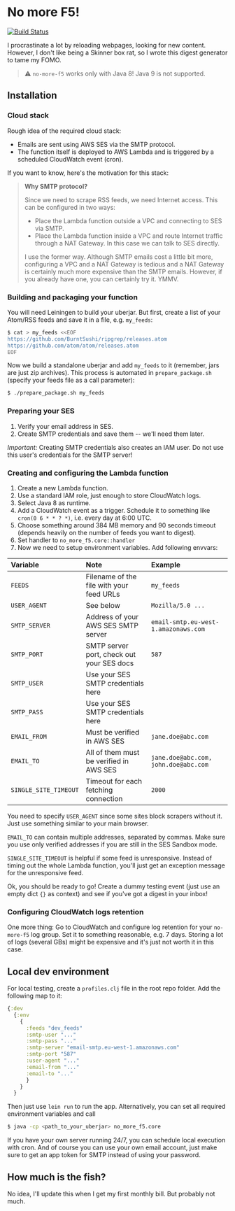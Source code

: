 # No more F5!

[![Build Status](https://travis-ci.org/mp4096/no-more-f5.svg?branch=master)](https://travis-ci.org/mp4096/no-more-f5)

I procrastinate a lot by reloading webpages, looking for new content.
However, I don't like being a Skinner box rat,
so I wrote this digest generator to tame my FOMO.

> :warning: `no-more-f5` works only with Java 8! Java 9 is not supported.

## Installation

### Cloud stack

Rough idea of the required cloud stack:

* Emails are sent using AWS SES via the SMTP protocol.
* The function itself is deployed to AWS Lambda and is triggered
  by a scheduled CloudWatch event (cron).

If you want to know, here's the motivation for this stack:

> __Why SMTP protocol?__
>
> Since we need to scrape RSS feeds, we need Internet access.
> This can be configured in two ways:
>
> * Place the Lambda function outside a VPC and connecting to SES via SMTP.
> * Place the Lambda function inside a VPC and route Internet traffic through a NAT Gateway.
>   In this case we can talk to SES directly.
>
> I use the former way.
> Although SMTP emails cost a little bit more,
> configuring a VPC and a NAT Gateway is tedious
> and a NAT Gateway is certainly much more expensive than the SMTP emails.
> However, if you already have one, you can certainly try it. YMMV.

### Building and packaging your function

You will need Leiningen to build your uberjar.
But first, create a list of your Atom/RSS feeds and save it in a file, e.g. `my_feeds`:

```sh
$ cat > my_feeds <<EOF
https://github.com/BurntSushi/ripgrep/releases.atom
https://github.com/atom/atom/releases.atom
EOF
```

Now we build a standalone uberjar and add `my_feeds` to it
(remember, jars are just zip archives).
This process is automated in `prepare_package.sh`
(specify your feeds file as a call parameter):

```sh
$ ./prepare_package.sh my_feeds
```

### Preparing your SES

1. Verify your email address in SES.
1. Create SMTP credentials and save them -- we'll need them later.

_Important:_ Creating SMTP credentials also creates an IAM user.
Do not use this user's credentials for the SMTP server!


### Creating and configuring the Lambda function

1. Create a new Lambda function.
1. Use a standard IAM role, just enough to store CloudWatch logs.
1. Select Java 8 as runtime.
1. Add a CloudWatch event as a trigger. Schedule it to something like `cron(0 6 * * ? *)`,
   i.e. every day at 6:00 UTC.
1. Choose something around 384 MB memory and 90 seconds timeout
   (depends heavily on the number of feeds you want to digest).
1. Set handler to `no_more_f5.core::handler`
1. Now we need to setup environment variables. Add following envvars:

| Variable              | Note                                      | Example                              |
|:----------------------|:------------------------------------------|:-------------------------------------|
| `FEEDS`               | Filename of the file with your feed URLs  | `my_feeds`                           |
| `USER_AGENT`          | See below                                 | `Mozilla/5.0 ...`                    |
| `SMTP_SERVER`         | Address of your AWS SES SMTP server       | `email-smtp.eu-west-1.amazonaws.com` |
| `SMTP_PORT`           | SMTP server port, check out your SES docs | `587`                                |
| `SMTP_USER`           | Use your SES SMTP credentials here        |                                      |
| `SMTP_PASS`           | Use your SES SMTP credentials here        |                                      |
| `EMAIL_FROM`          | Must be verified in AWS SES               | `jane.doe@abc.com`                   |
| `EMAIL_TO`            | All of them must be verified in AWS SES   | `jane.doe@abc.com, john.doe@abc.com` |
| `SINGLE_SITE_TIMEOUT` | Timeout for each fetching connection      | `2000`                               |

You need to specify `USER_AGENT` since some sites block scrapers without it.
Just use something similar to your main browser.

`EMAIL_TO` can contain multiple addresses, separated by commas.
Make sure you use only verified addresses if you are still in the SES Sandbox mode.

`SINGLE_SITE_TIMEOUT` is helpful if some feed is unresponsive.
Instead of timing out the whole Lambda function,
you'll just get an exception message for the unresponsive feed.

Ok, you should be ready to go! Create a dummy testing event
(just use an empty dict `{}` as context) and see if you've got a digest in your inbox!

### Configuring CloudWatch logs retention

One more thing:
Go to CloudWatch and configure log retention for your `no-more-f5` log group.
Set it to something reasonable, e.g. 7 days.
Storing a lot of logs (several GBs) might be expensive and it's just not worth it in this case.

## Local dev environment

For local testing, create a `profiles.clj` file in the root repo folder.
Add the following map to it:

```clojure
{:dev
  {:env
    {
      :feeds "dev_feeds"
      :smtp-user "..."
      :smtp-pass "..."
      :smtp-server "email-smtp.eu-west-1.amazonaws.com"
      :smtp-port "587"
      :user-agent "..."
      :email-from "..."
      :email-to "..."
      }
    }
  }
```

Then just use `lein run` to run the app.
Alternatively, you can set all required environment variables and call

```sh
$ java -cp <path_to_your_uberjar> no_more_f5.core
```

If you have your own server running 24/7, you can schedule local execution with cron.
And of course you can use your own email account,
just make sure to get an app token for SMTP instead of using your password.

## How much is the fish?

No idea, I'll update this when I get my first monthly bill. But probably not much.
